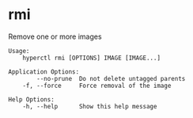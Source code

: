 # rmi

Remove one or more images

```
Usage:
	hyperctl rmi [OPTIONS] IMAGE [IMAGE...]

Application Options:
	    --no-prune  Do not delete untagged parents
	-f, --force     Force removal of the image

Help Options:
	-h, --help      Show this help message
```
